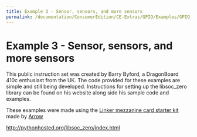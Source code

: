 ```yaml
---
title: Example 3 - Sensor, sensors, and more sensors
permalink: /documentation/ConsumerEdition/CE-Extras/GPIO/Examples/GPIO_Examples/Example_3.md.html
---
```

# Example 3 - Sensor, sensors, and more sensors

This public instruction set was created by Barry Byford, a DragonBoard 410c enthusiast from the UK. The code provided for these examples are simple and still being developed. Instructions for setting up the libsoc_zero library can be found on his website along side his sample code and examples.

These examples were made using the [Linker mezzanine card starter kit](http://www.96boards.org/product/linker-mezzanine-starter-kit/) made by [Arrow](http://www.arrow.com)

http://pythonhosted.org/libsoc_zero/index.html
